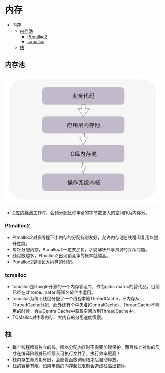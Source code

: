 # 内存

- [内存](#内存)
  - [内存池](#内存池)
    - [Ptmalloc2](#ptmalloc2)
    - [tcmalloc](#tcmalloc)
  - [栈](#栈)


## 内存池

![内存池](https://github.com/gongluck/images/blob/main/memory/内存池.png)

- [C库内存池](../stl/allocator.md#内存分配和释放)工作时，会预分配比你申请的字节数更大的空间作为内存池。

### Ptmalloc2

- Ptmalloc2对多线程下小内存的分配特别友好，允许内存池在线程间复用以提升性能。
- 每次分配内存，Ptmalloc2一定要加锁，才能解决共享资源的互斥问题。
- 线程数越多，Ptmalloc2出现锁竞争的概率就越高。
- Ptmalloc2更擅长大内存的分配。

### tcmalloc

- tcmalloc是Google开源的一个内存管理库，作为glibc malloc的替代品。目前已经在chrome、safari等知名软件中运用。
- tcmalloc为每个线程分配了一个线程本地ThreadCache，小内存从ThreadCache分配，此外还有个中央堆(CentralCache)，ThreadCache不够用的时候，会从CentralCache中获取空间放到ThreadCache中。
- TCMalloc对中等内存、大内存的分配速度很慢。

## 栈

- 每个线程都有独立的栈，所以分配内存时不需要加锁保护，而且栈上对象的尺寸在编译阶段就已经写入可执行文件了，执行效率更高！
- 栈内存生命周期有限，会随着函数调用结束后自动释放。
- 栈的容量有限，如果申请的内存超过限制会造成栈溢出错误。